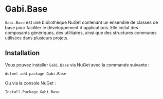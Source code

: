 # Gabi.Base

`Gabi.Base` est une bibliothèque NuGet contenant un ensemble de classes de base pour faciliter le développement d'applications. Elle inclut des composants génériques, des utilitaires, ainsi que des structures communes utilisées dans plusieurs projets.

## Installation

Vous pouvez installer `Gabi.Base` via NuGet avec la commande suivante :
```bash
dotnet add package Gabi.Base
```
Ou via la console NuGet :
```bash
Install-Package Gabi.Base
```
